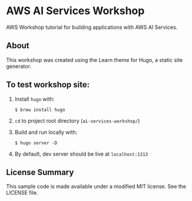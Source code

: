 # AWS AI Services Workshop
AWS Workshop tutorial for building applications with AWS AI Services.

## About
This workshop was created using the Learn theme for Hugo, a static site generator.

## To test workshop site:

1. Install `hugo` with:

    `$ brew install hugo`

2. `cd` to project root directory (`ai-services-workshop/`)

3. Build and run locally with:

    `$ hugo server -D`

4. By default, dev server should be live at `localhost:1313`


## License Summary

This sample code is made available under a modified MIT license. See the LICENSE file.
